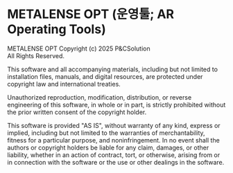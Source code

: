 # METALENSE OPT (운영툴; AR Operating Tools)

METALENSE OPT
Copyright (c) 2025 P&CSolution  
All Rights Reserved.

This software and all accompanying materials, including but not limited to
installation files, manuals, and digital resources, are protected under
copyright law and international treaties.

Unauthorized reproduction, modification, distribution, or reverse engineering
of this software, in whole or in part, is strictly prohibited without the prior
written consent of the copyright holder.

This software is provided "AS IS", without warranty of any kind, express or implied,
including but not limited to the warranties of merchantability, fitness for a
particular purpose, and noninfringement. In no event shall the authors or copyright
holders be liable for any claim, damages, or other liability, whether in an action
of contract, tort, or otherwise, arising from or in connection with the software
or the use or other dealings in the software.